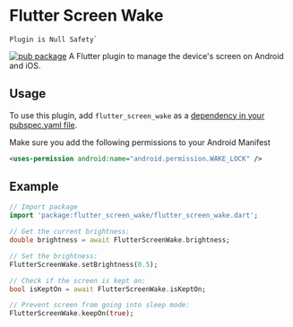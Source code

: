 # Flutter Screen Wake

```
Plugin is Null Safety`
```

[![pub package](https://img.shields.io/pub/v/screen.svg)](https://pub.dartlang.org/packages/flutter_screen_wake)
A Flutter plugin to manage the device's screen on Android and iOS.

## Usage
To use this plugin, add `flutter_screen_wake` as a [dependency in your pubspec.yaml file](https://flutter.io/platform-plugins/).

Make sure you add the following permissions to your Android Manifest

```xml
<uses-permission android:name="android.permission.WAKE_LOCK" />
```

## Example

``` dart
// Import package
import 'package:flutter_screen_wake/flutter_screen_wake.dart';

// Get the current brightness:
double brightness = await FlutterScreenWake.brightness;

// Set the brightness:
FlutterScreenWake.setBrightness(0.5);

// Check if the screen is kept on:
bool isKeptOn = await FlutterScreenWake.isKeptOn;

// Prevent screen from going into sleep mode:
FlutterScreenWake.keepOn(true);
```